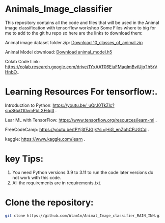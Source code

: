 # Animals_Image_classifier
This repository contains all the code and files that will be used in the Animal image classification with tensorflow workshop 
Some Files where to big for me to add to the git hu repo so here are the links to download them:

Animal image dataset folder.zip:
[Download 10_classes_of_animal.zip](https://drive.google.com/file/d/1yQ6bR6sqwUKX20zU1w7vTErzFrScdKeY/view?usp=sharing)

Animal Model download:
[Download animal_model.h5](https://drive.google.com/file/d/1gmcokRx9h0fXpHvG5ukgRY82E9Z6hCym/view?usp=sharing)

Colab Code Link:
https://colab.research.google.com/drive/1YxAAT06EiuFMaqImBvtUjpTh5rVHnbO_

# Learning Resources  For tensorflow:.
Introduction to Python:
https://youtu.be/_uQrJ0TkZlc?si=S6xG10vmPbLXF6q3 .

Lear ML with TensorFlow:
https://www.tensorflow.org/resources/learn-ml .

FreeCodeCamp:
https://youtu.be/tPYj3fFJGjk?si=jHiG_enZbhCFUGCd .

kaggle:
https://www.kaggle.com/learn .
# key Tips:
1. You need Python versions 3.9 to 3.11 to run the code later versions do not work with this code.
2. All the requirements are in requirements.txt.

# Clone the repository:

```bash
git clone https://github.com/Alam1n/Animal_Image_classifier_RAIN_INN.git
```
